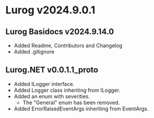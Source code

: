 # Lurog v2024.9.0.1

## Lurog Basidocs v2024.9.14.0

- Added Readme, Contributors and Changelog
- Added .gitignore

## Lurog.NET v0.0.1.1_proto

- Added ILogger interface.
- Added Logger class inheriting from ILogger.
- Added an enum with severities.
	- The "General" enum has been removed.
- Added ErrorRaisedEventArgs inheriting from EventArgs.